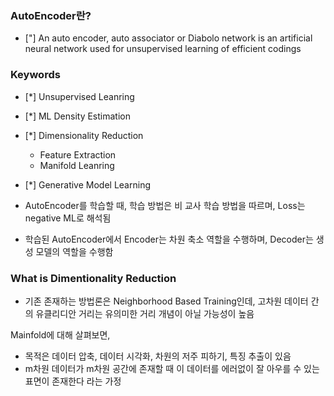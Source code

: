 ### AutoEncoder란?
- ["] An auto encoder, auto associator or Diabolo network is an artificial neural network used for unsupervised learning of efficient codings 
### Keywords
- [*] Unsupervised Leanring
- [*] ML Density Estimation
- [*] Dimensionality Reduction
	- Feature Extraction
	- Manifold Leanring 
- [*] Generative Model Learning

- AutoEncoder를 학습할 때, 학습 방법은 비 교사 학습 방법을 따르며, Loss는 negative ML로 해석됨
- 학습된 AutoEncoder에서 Encoder는 차원 축소 역할을 수행하며, Decoder는 생성 모델의 역할을 수행함


### What is Dimentionality Reduction
- 기존 존재하는 방법론은 Neighborhood Based Training인데, 고차원 데이터 간의 유클리디안 거리는 유의미한 거리 개념이 아닐 가능성이 높음


Mainfold에 대해 살펴보면,
- 목적은 데이터 압축, 데이터 시각화, 차원의 저주 피하기, 특징 추출이 있음
- m차원 데이터가 m차원 공간에 존재할 때 이 데이터를 에러없이 잘 아우를 수 있는 표면이 존재한다 라는 가정